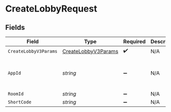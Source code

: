 # CreateLobbyRequest


## Fields

| Field                                                             | Type                                                              | Required                                                          | Description                                                       | Example                                                           |
| ----------------------------------------------------------------- | ----------------------------------------------------------------- | ----------------------------------------------------------------- | ----------------------------------------------------------------- | ----------------------------------------------------------------- |
| `CreateLobbyV3Params`                                             | [CreateLobbyV3Params](../../models/shared/CreateLobbyV3Params.md) | :heavy_check_mark:                                                | N/A                                                               |                                                                   |
| `AppId`                                                           | *string*                                                          | :heavy_minus_sign:                                                | N/A                                                               | app-af469a92-5b45-4565-b3c4-b79878de67d2                          |
| `RoomId`                                                          | *string*                                                          | :heavy_minus_sign:                                                | N/A                                                               | 2swovpy1fnunu                                                     |
| `ShortCode`                                                       | *string*                                                          | :heavy_minus_sign:                                                | N/A                                                               | LFG4                                                              |